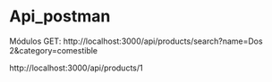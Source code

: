 # Api_postman
Módulos GET:
http://localhost:3000/api/products/search?name=Dos 2&category=comestible

http://localhost:3000/api/products/1